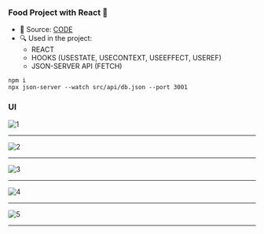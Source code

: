 ### Food Project with React  🚀 
  - 🔑 Source: [CODE](https://github.com/iamrajabli/FoodProjectWithReact)
  - 🔍 Used in the project:
    - REACT
    - HOOKS (USESTATE, USECONTEXT, USEEFFECT, USEREF)
    - JSON-SERVER API (FETCH)

```
npm i
npx json-server --watch src/api/db.json --port 3001
```

### UI

![1](https://i.ibb.co/R3LrPkD/Screenshot-49.png)

<hr>

![2](https://i.ibb.co/xMdYBsv/2.png)

<hr>

![3](https://i.ibb.co/WPJ5RkC/3.png)

<hr>

![4](https://i.ibb.co/dm0gPSZ/4.png)

<hr>

![5](https://i.ibb.co/Y8wgGDK/5.png)

<hr>